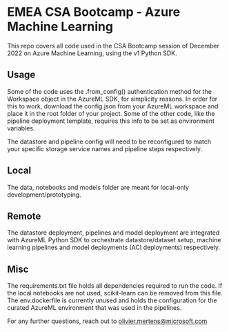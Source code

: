# EMEA CSA Bootcamp - Azure Machine Learning

This repo covers all code used in the CSA Bootcamp session of December 2022 on Azure Machine Learning, using the v1 Python SDK.

## Usage

Some of the code uses the .from_config() authentication method for the Workspace object in the AzureML SDK, for simplicity reasons.
In order for this to work, download the config.json from your AzureML workspace and place it in the root folder of your project.
Some of the other code, like the pipeline deployment template, requires this info to be set as environment variables.

The datastore and pipeline config will need to be reconfigured to match your specific storage service names and pipeline steps respectively.

## Local

The data, notebooks and models folder are meant for local-only development/prototyping.

## Remote

The datastore deployment, pipelines and model deployment are integrated with AzureML Python SDK to orchestrate datastore/dataset setup, machine learning pipelines and model deployments (ACI deployments) respectively.

## Misc

The requirements.txt file holds all dependencies required to run the code. If the local notebooks are not used, scikit-learn can be removed from this file.
The env.dockerfile is currently unused and holds the configuration for the curated AzureML environment that was used in the pipelines. 

For any further questions, reach out to olivier.mertens@microsoft.com
